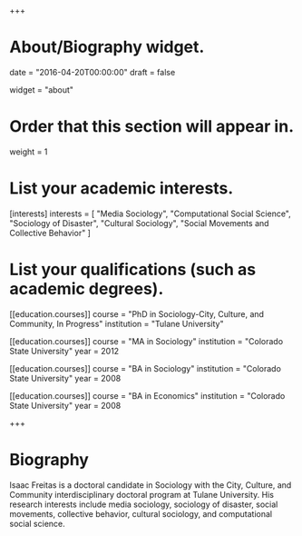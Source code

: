 +++
# About/Biography widget.

date = "2016-04-20T00:00:00"
draft = false

widget = "about"

# Order that this section will appear in.
weight = 1

# List your academic interests.
[interests]
  interests = [
    "Media Sociology",
    "Computational Social Science",
    "Sociology of Disaster",
    "Cultural Sociology",
    "Social Movements and Collective Behavior"
  ]

# List your qualifications (such as academic degrees).
[[education.courses]]
  course = "PhD in Sociology-City, Culture, and Community, In Progress"
  institution = "Tulane University"

[[education.courses]]
  course = "MA in Sociology"
  institution = "Colorado State University"
  year = 2012

[[education.courses]]
  course = "BA in Sociology"
  institution = "Colorado State University"
  year = 2008
 
[[education.courses]]
  course = "BA in Economics"
  institution = "Colorado State University"
  year = 2008
  
+++

# Biography
Isaac Freitas is a doctoral candidate in Sociology with the City, Culture, and Community interdisciplinary doctoral program at Tulane University. His research interests include media sociology, sociology of disaster, social movements, collective behavior, cultural sociology, and computational social science. 
